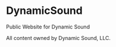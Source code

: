 DynamicSound
============

Public Website for Dynamic Sound

All content owned by Dynamic Sound, LLC.
